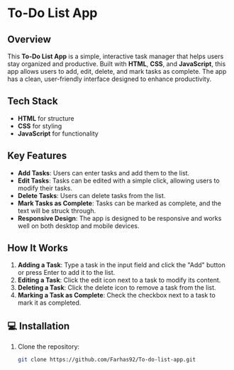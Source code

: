 # To-Do List App

##  Overview
This **To-Do List App** is a simple, interactive task manager that helps users stay organized and productive. Built with **HTML**, **CSS**, and **JavaScript**, this app allows users to add, edit, delete, and mark tasks as complete. The app has a clean, user-friendly interface designed to enhance productivity.

##  Tech Stack
- **HTML** for structure
- **CSS** for styling
- **JavaScript** for functionality

## Key Features
- **Add Tasks**: Users can enter tasks and add them to the list.
- **Edit Tasks**: Tasks can be edited with a simple click, allowing users to modify their tasks.
- **Delete Tasks**: Users can delete tasks from the list.
- **Mark Tasks as Complete**: Tasks can be marked as complete, and the text will be struck through.
- **Responsive Design**: The app is designed to be responsive and works well on both desktop and mobile devices.

##  How It Works
1. **Adding a Task**: Type a task in the input field and click the "Add" button or press Enter to add it to the list.
2. **Editing a Task**: Click the edit icon next to a task to modify its content.
3. **Deleting a Task**: Click the delete icon to remove a task from the list.
4. **Marking a Task as Complete**: Check the checkbox next to a task to mark it as completed.

## 💻 Installation

1. Clone the repository:
   ```bash
   git clone https://github.com/Farhas92/To-do-list-app.git
